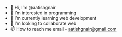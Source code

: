 - 👋 Hi, I’m @aatishgnair
- 👀 I’m interested in  programming
- 🌱 I’m currently learning web development
- 💞️ I’m looking to collaborate web
- 📫 How to reach me email - aatishgnair@gmail.com

<!---
aatishgnair/aatishgnair is a ✨ special ✨ repository because its `README.md` (this file) appears on your GitHub profile.
You can click the Preview link to take a look at your changes.
--->
